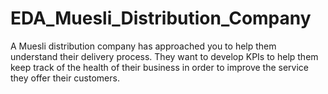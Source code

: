 # EDA_Muesli_Distribution_Company
A Muesli distribution company has approached you to help them understand their delivery process. They want to develop KPIs to help them keep track of the health of their business in order to improve the service they offer their customers.
